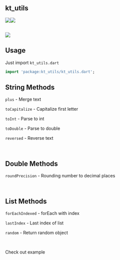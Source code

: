 ## kt_utils

<a href="https://opensource.org/licenses/Apache-2.0"><img src="https://img.shields.io/github/license/NijatTagizada/yandex-image-scraper?style=for-the-badge"/></a><a href="https://pub.dev/packages/kt_utils"><img src="https://img.shields.io/pub/v/kt_utils?style=for-the-badge" /></a>

<br />

<img src="https://img.shields.io/github/workflow/status/NijatTagizada/kt_utils/Dart?style=for-the-badge" />



<br />

## Usage

Just import `kt_utils.dart`
```dart
import 'package:kt_utils/kt_utils.dart';
```

## String Methods

`plus` - Merge text

`toCapitalize` - Capitalize first letter

`toInt` - Parse to int

`toDouble` - Parse to double

`reversed` - Reverse text

<br />

## Double Methods
`roundPrecision` - Rounding number to decimal places


<br />

## List Methods
`forEachIndexed` - forEach with index

`lastIndex` - Last index of list

`random` - Return random object

<br />

Check out example